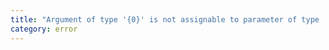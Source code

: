 ```yaml
---
title: "Argument of type '{0}' is not assignable to parameter of type '{1}'."
category: error
---
```

